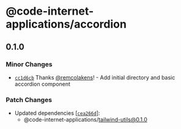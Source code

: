 # @code-internet-applications/accordion

## 0.1.0

### Minor Changes

- [`cc1d6cb`](https://github.com/code-internet-applications/cbt-hydrogen/commit/cc1d6cb115d1b4d95eff3ead54ba8d3d621e9597)
  Thanks [@remcolakens](https://github.com/remcolakens)! - Add initial directory
  and basic accordion component

### Patch Changes

- Updated dependencies
  [[`cea266d`](https://github.com/code-internet-applications/cbt-hydrogen/commit/cea266d08918451795282bee08933204430457b5)]:
  - @code-internet-applications/tailwind-utils@0.1.0
